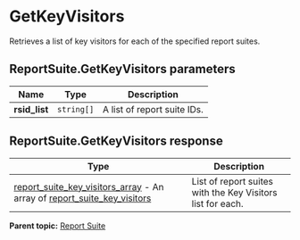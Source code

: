 # GetKeyVisitors

Retrieves a list of key visitors for each of the specified report suites.

## ReportSuite.GetKeyVisitors parameters

|Name|Type|Description|
|----|----|-----------|
| **rsid_list** | `string[]` |A list of report suite IDs.|

## ReportSuite.GetKeyVisitors response

|Type|Description|
|----|-----------|
| [report_suite_key_visitors_array](../../data_types/r_report_suite_key_visitors_array.md#) - An array of [report_suite_key_visitors](../../data_types/r_report_suite_key_visitors.md#) |List of report suites with the Key Visitors list for each.|

**Parent topic:** [Report Suite](../../methods/report_suite/r_methods_reportsuite.md)

